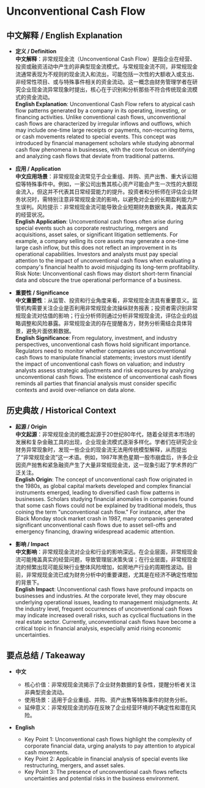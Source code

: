 # Unconventional Cash Flow

## 中文解释 / English Explanation

* **定义 / Definition**  
  **中文解释**：非常规现金流（Unconventional Cash Flow）是指企业在经营、投资或融资活动中产生的非典型现金流模式。与常规现金流不同，非常规现金流通常表现为不规则的现金流入和流出，可能包括一次性的大额收入或支出、非经常性项目、或与特殊事件相关的资金流动。这一概念由财务管理学者在研究企业现金流异常现象时提出，核心在于识别和分析那些不符合传统现金流模式的资金流动。  
  **English Explanation**: Unconventional Cash Flow refers to atypical cash flow patterns generated by a company in its operating, investing, or financing activities. Unlike conventional cash flows, unconventional cash flows are characterized by irregular inflows and outflows, which may include one-time large receipts or payments, non-recurring items, or cash movements related to special events. This concept was introduced by financial management scholars while studying abnormal cash flow phenomena in businesses, with the core focus on identifying and analyzing cash flows that deviate from traditional patterns.

* **应用 / Application**  
  **中文应用场景**：非常规现金流常见于企业重组、并购、资产出售、重大诉讼赔偿等特殊事件中。例如，一家公司出售其核心资产可能会产生一次性的大额现金流入，但这并不代表其日常经营能力的提升。投资者和分析师在评估企业财务状况时，需特别注意非常规现金流的影响，以避免对企业的长期盈利能力产生误判。风险提示：非常规现金流可能导致企业短期财务数据失真，掩盖真实的经营状况。  
  **English Application**: Unconventional cash flows often arise during special events such as corporate restructuring, mergers and acquisitions, asset sales, or significant litigation settlements. For example, a company selling its core assets may generate a one-time large cash inflow, but this does not reflect an improvement in its operational capabilities. Investors and analysts must pay special attention to the impact of unconventional cash flows when evaluating a company's financial health to avoid misjudging its long-term profitability. Risk Note: Unconventional cash flows may distort short-term financial data and obscure the true operational performance of a business.

* **重要性 / Significance**  
  **中文重要性**：从监管、投资和行业角度来看，非常规现金流具有重要意义。监管机构需要关注企业是否利用非常规现金流操纵财务报表；投资者需识别非常规现金流对估值的影响；行业分析师则通过分析非常规现金流，评估企业的战略调整和风险暴露。非常规现金流的存在提醒各方，财务分析需结合具体背景，避免片面依赖数据。  
  **English Significance**: From regulatory, investment, and industry perspectives, unconventional cash flows hold significant importance. Regulators need to monitor whether companies use unconventional cash flows to manipulate financial statements; investors must identify the impact of unconventional cash flows on valuation; and industry analysts assess strategic adjustments and risk exposures by analyzing unconventional cash flows. The existence of unconventional cash flows reminds all parties that financial analysis must consider specific contexts and avoid over-reliance on data alone.

## 历史典故 / Historical Context

* **起源 / Origin**  
  **中文起源**：非常规现金流的概念起源于20世纪80年代，随着全球资本市场的发展和复杂金融工具的出现，企业现金流模式逐渐多样化。学者们在研究企业财务异常现象时，发现一些企业的现金流无法用传统模型解释，从而提出了“非常规现金流”这一术语。例如，1987年黑色星期一股市崩盘后，许多企业因资产抛售和紧急融资产生了大量非常规现金流，这一现象引起了学术界的广泛关注。  
  **English Origin**: The concept of unconventional cash flow originated in the 1980s, as global capital markets developed and complex financial instruments emerged, leading to diversified cash flow patterns in businesses. Scholars studying financial anomalies in companies found that some cash flows could not be explained by traditional models, thus coining the term "unconventional cash flow." For instance, after the Black Monday stock market crash in 1987, many companies generated significant unconventional cash flows due to asset sell-offs and emergency financing, drawing widespread academic attention.

* **影响 / Impact**  
  **中文影响**：非常规现金流对企业和行业的影响深远。在企业层面，非常规现金流可能掩盖真实的经营问题，导致管理层决策失误；在行业层面，非常规现金流的频繁出现可能反映行业整体风险增加，如房地产行业的周期性波动。目前，非常规现金流已成为财务分析中的重要课题，尤其是在经济不确定性增加的背景下。  
  **English Impact**: Unconventional cash flows have profound impacts on businesses and industries. At the corporate level, they may obscure underlying operational issues, leading to management misjudgments. At the industry level, frequent occurrences of unconventional cash flows may indicate increased overall risks, such as cyclical fluctuations in the real estate sector. Currently, unconventional cash flows have become a critical topic in financial analysis, especially amid rising economic uncertainties.

## 要点总结 / Takeaway

* **中文**  
  - 核心价值：非常规现金流揭示了企业财务数据的复杂性，提醒分析者关注非典型资金流动。  
  - 使用场景：适用于企业重组、并购、资产出售等特殊事件的财务分析。  
  - 延伸意义：非常规现金流的存在反映了企业经营环境的不确定性和潜在风险。  

* **English**  
  - Key Point 1: Unconventional cash flows highlight the complexity of corporate financial data, urging analysts to pay attention to atypical cash movements.  
  - Key Point 2: Applicable in financial analysis of special events like restructuring, mergers, and asset sales.  
  - Key Point 3: The presence of unconventional cash flows reflects uncertainties and potential risks in the business environment.